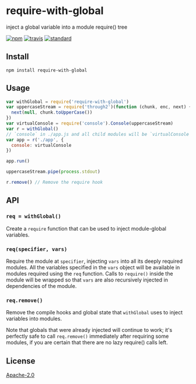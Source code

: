 # require-with-global

inject a global variable into a module require() tree

[![npm][npm-image]][npm-url]
[![travis][travis-image]][travis-url]
[![standard][standard-image]][standard-url]

[npm-image]: https://img.shields.io/npm/v/require-with-global.svg?style=flat-square
[npm-url]: https://www.npmjs.com/package/require-with-global
[travis-image]: https://img.shields.io/travis/goto-bus-stop/require-with-global.svg?style=flat-square
[travis-url]: https://travis-ci.org/goto-bus-stop/require-with-global
[standard-image]: https://img.shields.io/badge/code%20style-standard-brightgreen.svg?style=flat-square
[standard-url]: http://npm.im/standard

## Install

```
npm install require-with-global
```

## Usage

```js
var withGlobal = require('require-with-global')
var uppercaseStream = require('through2')(function (chunk, enc, next) {
  next(null, chunk.toUpperCase())
})
var virtualConsole = require('console').Console(uppercaseStream)
var r = withGlobal()
// `console` in ./app.js and all child modules will be `virtualConsole`.
var app = r('./app', {
  console: virtualConsole
})

app.run()

uppercaseStream.pipe(process.stdout)

r.remove() // Remove the require hook
```

## API

### `req = withGlobal()`

Create a `require` function that can be used to inject module-global variables.

### `req(specifier, vars)`

Require the module at `specifier`, injecting `vars` into all its deeply required
modules. All the variables specified in the `vars` object will be available in
modules required using the `req` function. Calls to `require()` inside the
module will be wrapped so that `vars` are also recursively injected in
dependencies of the module.

### `req.remove()`

Remove the compile hooks and global state that `withGlobal` uses to inject
variables into modules.

Note that globals that were already injected will continue to work; it's
perfectly safe to call `req.remove()` immediately after requiring some modules,
if you are certain that there are no lazy require() calls left.

## License

[Apache-2.0](LICENSE.md)
